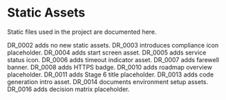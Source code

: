 # Static Assets

Static files used in the project are documented here.

DR_0002 adds no new static assets.
DR_0003 introduces compliance icon placeholder.
DR_0004 adds start screen asset.
DR_0005 adds service status icon.
DR_0006 adds timeout indicator asset.
DR_0007 adds farewell banner.
DR_0008 adds HTTPS badge.
DR_0010 adds roadmap overview placeholder.
DR_0011 adds Stage 6 title placeholder.
DR_0013 adds code generation intro asset.
DR_0014 documents environment setup assets.
DR_0016 adds decision matrix placeholder.
